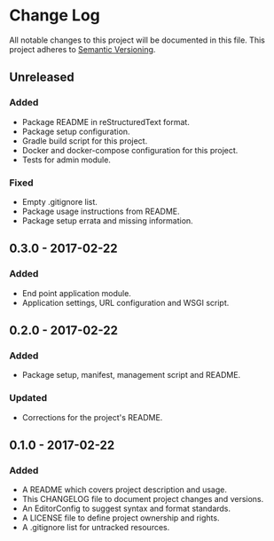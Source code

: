 # Change Log

All notable changes to this project will be documented in this file. This
project adheres to [Semantic Versioning](http://semver.org).

## Unreleased

### Added

  - Package README in reStructuredText format.
  - Package setup configuration.
  - Gradle build script for this project.
  - Docker and docker-compose configuration for this project.
  - Tests for admin module.

### Fixed

  - Empty .gitignore list.
  - Package usage instructions from README.
  - Package setup errata and missing information.

## 0.3.0 - 2017-02-22

### Added

  - End point application module.
  - Application settings, URL configuration and WSGI script.

## 0.2.0 - 2017-02-22

### Added

  - Package setup, manifest, management script and README.

### Updated

  - Corrections for the project's README.

## 0.1.0 - 2017-02-22

### Added

  - A README which covers project description and usage.
  - This CHANGELOG file to document project changes and versions.
  - An EditorConfig to suggest syntax and format standards.
  - A LICENSE file to define project ownership and rights.
  - A .gitignore list for untracked resources.
